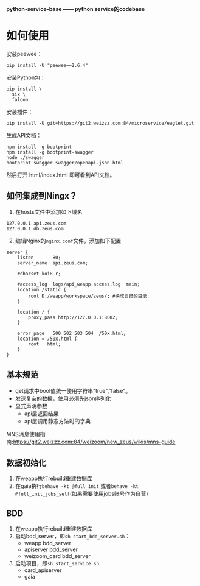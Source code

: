 **python-service-base —— python service的codebase**

# 如何使用

安装peewee：
```
pip install -U "peewee==2.6.4"
```

安装Python包：
```
pip install \
  six \
  falcon
```

安装插件：
```
pip install -U git+https://git2.weizzz.com:84/microservice/eaglet.git
```

生成API文档：
```
npm install -g bootprint
npm install -g bootprint-swagger
node ./swagger
bootprint swagger swagger/openapi.json html
```
然后打开 html/index.html 即可看到API文档。

## 如何集成到Ningx？ ##
1. 在hosts文件中添加如下域名
```
127.0.0.1 api.zeus.com
127.0.0.1 db.zeus.com
```
2. 编辑Nginx的`nginx.conf`文件，添加如下配置

```
server {
    listen       80;
    server_name  api.zeus.com;

    #charset koi8-r;

    #access_log  logs/api_weapp.access.log  main;
    location /static {
        root D:/weapp/workspace/zeus/; #换成自己的目录
    }
    
    location / {
        proxy_pass http://127.0.0.1:8002;
    }
    
    error_page   500 502 503 504  /50x.html;
    location = /50x.html {
        root   html;
    }
}
```

## 基本规范
- get请求中bool值统一使用字符串"true","false"。
- 发送复杂的数据，使用必须先json序列化
- 显式声明参数
  - api层返回结果
  - api层调用静态方法时的字典
  
MNS消息使用指南:https://git2.weizzz.com:84/weizoom/new_zeus/wikis/mns-guide

## 数据初始化

1. 在weapp执行rebuild重建数据库
2. 在gaia执行`behave -kt @full_init` 或者`behave -kt @full_init_jobs_self`(如果需要使用jobs账号作为自营)

## BDD
1. 在weapp执行rebuild重建数据库
2. 启动bdd_server，即`sh start_bdd_server.sh`：
    - weapp bdd_server
    - apiserver bdd_server
    - weizoom_card bdd_server
3. 启动项目，即`sh start_service.sh`
    - card_apiserver
    - gaia
